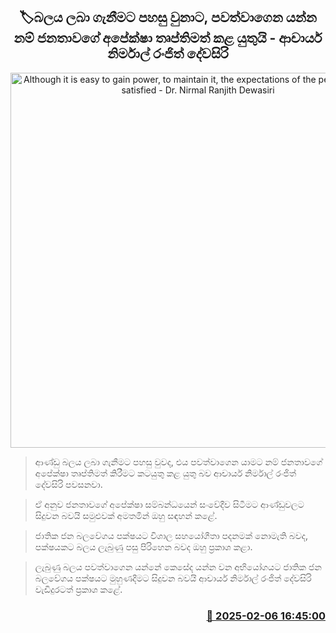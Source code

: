 <p align='center'><b><h2 align='center' title='Although it is easy to gain power, to maintain it, the expectations of the people must be satisfied - Dr. Nirmal Ranjith Dewasiri'>🏷බලය ලබා ගැනීමට පහසු වුනාට, පවත්වාගෙන යන්න නම් ජනතාවගේ අපේක්ෂා තෘප්තිමත් කළ යුතුයි - ආචාර්ය නිර්මාල් රංජිත් දේවසිරි</h2></b></p>
<p align='center'><img src='https://helakuru.sgp1.cdn.digitaloceanspaces.com/esana/images/lib/nirmal-ranjith-dewasiri.jpg' width='600' alt='Although it is easy to gain power, to maintain it, the expectations of the people must be satisfied - Dr. Nirmal Ranjith Dewasiri'></p>

> ආණ්ඩු බලය ලබා ගැනීමට පහසු වුවද, එය පවත්වාගෙන යාමට නම් ජනතාවගේ අපේක්ෂා තෘප්තිමත් කිරීමට කටයුතු කළ යුතු බව ආචාර්ය නිර්මාල් රංජිත් දේවසිරි පවසනවා.

> ඒ අනුව ජනතාවගේ අපේක්ෂා සම්බන්ධයෙන් සංවේදීව සිටීමට ආණ්ඩුවලට සිදුවන බවයි සමුළුවක් අමතමින් ඔහු සඳහන් කළේ.

> ජාතික ජන බලවේගය පක්ෂයට විශාල සහයෝගීතා පදනමක් නොමැති බවද, පක්ෂයකට බලය ලැබුණු පසු පිරිහෙන බවද ඔහු ප්‍රකාශ කළා.

> ලැබුණු බලය පවත්වාගෙන යන්නේ කෙසේද යන්න වන අභියෝගයට ජාතික ජන බලවේගය පක්ෂයට මුහුණදීමට සිදුවන බවයි ආචාර්ය නිර්මාල් රංජිත් දේවසිරි වැඩිදුරටත් ප්‍රකාශ කළේ.



<h3 align='right'><a href='https://www.helakuru.lk/esana/p/107230/'>📅 2025-02-06 16:45:00</a></h3>

